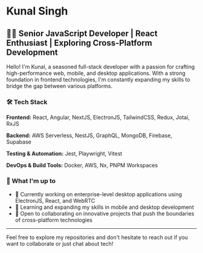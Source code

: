 # Kunal Singh

## 👨‍💻 Senior JavaScript Developer | React Enthusiast | Exploring Cross-Platform Development

Hello! I'm Kunal, a seasoned full-stack developer with a passion for crafting high-performance web, mobile, and desktop applications. With a strong foundation in frontend technologies, I'm constantly expanding my skills to bridge the gap between various platforms.

### 🛠 Tech Stack

**Frontend:** React, Angular, NextJS, ElectronJS, TailwindCSS, Redux, Jotai, RxJS

**Backend:** AWS Serverless, NestJS, GraphQL, MongoDB, Firebase, Supabase

**Testing & Automation:** Jest, Playwright, Vitest

**DevOps & Build Tools:** Docker, AWS, Nx, PNPM Workspaces


### 🚀 What I'm up to

- 🔭 Currently working on enterprise-level desktop applications using ElectronJS, React, and WebRTC
- 🌱 Learning and expanding my skills in mobile and desktop development
- 👯 Open to collaborating on innovative projects that push the boundaries of cross-platform technologies

---

Feel free to explore my repositories and don't hesitate to reach out if you want to collaborate or just chat about tech!
